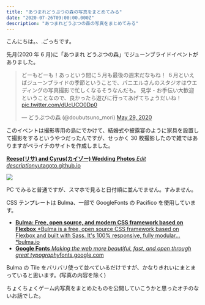 ```yaml
---
title: "あつまれどうぶつの森の写真をまとめてみる"
date: "2020-07-26T09:00:00.000Z"
description: "あつまれどうぶつの森の写真をまとめてみる"
---
```


こんにちは。、.ごっちです。

先月(2020 年 6 月)に「あつまれ どうぶつの森」でジューンブライドイベントがありました。

<blockquote class="twitter-tweet"><p lang="ja" dir="ltr">どーもどーも！あっという間に５月も最後の週末だなもね！&#13;６月といえばジューンブライドの季節ということで、パニエルさんのスタジオはウエディングの写真撮影で忙しくなるそうなんだも。&#13;見学・お手伝い大歓迎ということなので、良かったら遊びに行ってあげてちょうだいね！ <a href="https://t.co/dUcUCO0Dp0">pic.twitter.com/dUcUCO0Dp0</a></p>&mdash; どうぶつの森 (@doubutsuno_mori) <a href="https://twitter.com/doubutsuno_mori/status/1266202911266258945?ref_src=twsrc%5Etfw">May 29, 2020</a></blockquote>

このイベントは撮影専用の島にでかけて、結婚式や披露宴のように家具を設置して撮影をするというやつだったんですが、せっかく 30 枚撮影したので雑ではありますがペライチのサイトを作成しました。

[**Reese(リサ) and Cyrus(カイゾー) Wedding Photos** *Edit description*yutagoto.github.io](https://yutagoto.github.io/AnimalCrossingJuneBridePhotos2020/)

![](https://cdn-images-1.medium.com/max/2740/0*7SnfuetQ4kF4b8Nc.png)

PC でみると普通ですが、スマホで見ると日付順に並んでません。すみません。

CSS テンプレートは Bulma、一部で GoogleFonts の Pacifico を使用しています。

- [**Bulma: Free, open source, and modern CSS framework based on Flexbox** *Bulma is a free, open source CSS framework based on Flexbox and built with Sass. It's 100% responsive, fully modular…*bulma.io](https://bulma.io/)
- [**Google Fonts** *Making the web more beautiful, fast, and open through great typography*fonts.google.com](https://fonts.google.com/specimen/Pacifico)

Bulma の Tile をバリバリ使って並べているだけですが、かなりきれいにまとまっていると思います。(写真の内容を除く)

ちょくちょくゲーム内写真をまとめたものを公開していこうかと思ったオチのないお話でした。
